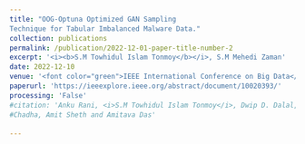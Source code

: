 ```yaml
---
title: "OOG-Optuna Optimized GAN Sampling
Technique for Tabular Imbalanced Malware Data."
collection: publications
permalink: /publication/2022-12-01-paper-title-number-2
excerpt: '<i><b>S.M Towhidul Islam Tonmoy</b></i>, S.M Mehedi Zaman'
date: 2022-12-10
venue: '<font color="green">IEEE International Conference on Big Data</font>'
paperurl: 'https://ieeexplore.ieee.org/abstract/document/10020393/'
processing: 'False'
#citation: 'Anku Rani, <i>S.M Towhidul Islam Tonmoy</i>, Dwip D. Dalal, Shreya Gautam, Megha Chakraborty, Aman
#Chadha, Amit Sheth and Amitava Das'

---
```


<html>
<head>
    <style>
        .cover {
            text-align: center;
            margin-bottom: 20px;
        }

        .cover img {
            max-width: 100%;
            height: auto;
            border-radius: 4px;
        }
    </style>
</head>
<body>
    <div class="cover">
        <img src="/images/Workflow.jpg" alt="Cover Image">
    </div>


</body>
</html>

<i><b>S.M Towhidul Islam Tonmoy</b></i>, S.M Mehedi Zaman

Abstract: Cyberspace occupies a large portion of people’s life in the age of modern technology, and while there are those who utilize it for good, there are also those who do not. Malware is an application whose construction was not motivated by a benign goal and it can harm, steal, or even alter personal information and secure applications and software. Thus, there are numerous techniques to avoid malware, one of which is to develop samples of malware so that the system can be updated with the growing number of malwares, allowing it to recognize when malwares attempt to enter. The Generative Adversarial Network (GAN) sampling technique has been used in this study to generate new malware samples. GANs have multiple variants, and in order to determine which variant is optimal for a given dataset sample, their parameters must be modified. This study employs Optuna, an autonomous hyperparameter tuning algorithm, to determine the optimal settings for the dataset under consideration. In this study, the architecture of the Optuna Optimized GAN (OOG) method is shown, along with scores of 98.06%, 99.00%, 97.23%, and 98.04% for accuracy, precision, recall and f1 score respectively. After tweaking the hyperparameters of five supervised boosting algorithms, XGBoost, LightGBM, CatBoost, Extra Trees Classifier, and Gradient Boosting Classifier, the methodology of this paper additionally employs the weighted ensemble technique to acquire this result. In addition to comparing existing efforts in this domain, the study demonstrates how promising GAN is in comparison to other sampling techniques such as SMOTE.

<html>
<head>
    <style>
        .container {
            display: flex;
            justify-content: center;
        }

        .container a {
            padding: 8px 16px;
            margin: 0 8px;
            background-color: #4CAF50;
            color: white;
            text-decoration: none;
            border-radius: 4px;
            transition: background-color 0.3s;
        }

        .container a:hover {
            background-color: #45a049;
        }
    </style>
</head>
<body>
    <div class="container">
        <a href="https://ieeexplore.ieee.org/abstract/document/10020393/">PDF</a>
    </div>
</body>
</html>




